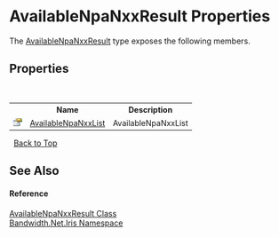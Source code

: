 ﻿# AvailableNpaNxxResult Properties
 

The <a href ="T_Bandwidth_Net_Iris_AvailableNpaNxxResult.md">AvailableNpaNxxResult</a> type exposes the following members.


## Properties
&nbsp;<table><tr><th></th><th>Name</th><th>Description</th></tr><tr><td>![Public property](media/pubproperty.gif "Public property")</td><td><a href ="P_Bandwidth_Net_Iris_AvailableNpaNxxResult_AvailableNpaNxxList.md">AvailableNpaNxxList</a></td><td>
AvailableNpaNxxList</td></tr></table>&nbsp;
<a href="#availablenpanxxresult-properties">Back to Top</a>

## See Also


#### Reference
<a href ="T_Bandwidth_Net_Iris_AvailableNpaNxxResult.md">AvailableNpaNxxResult Class</a><br /><a href ="N_Bandwidth_Net_Iris.md">Bandwidth.Net.Iris Namespace</a><br />
